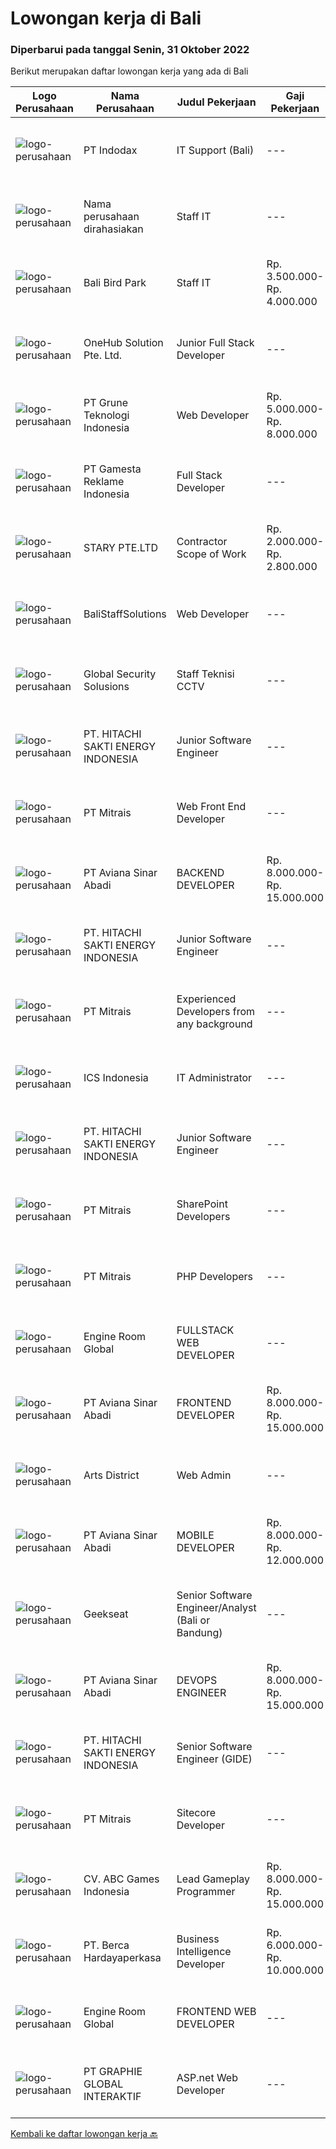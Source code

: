 
  # Lowongan kerja di Bali

  ### Diperbarui pada tanggal Senin, 31 Oktober 2022

  Berikut merupakan daftar lowongan kerja yang ada di Bali

  |Logo Perusahaan | Nama Perusahaan | Judul Pekerjaan | Gaji Pekerjaan | Lokasi | Deskripsi | Tanggal diunggah | Pranala |
  | -------------- | --------------- | --------------- | --------- | --------- | -------------- | ------- | ----------- |
  |![logo-perusahaan](https://image-service-cdn.seek.com.au/042bfc3ed0d4611874358f30d3dbe5d18ad8290e/ee4dce1061f3f616224767ad58cb2fc751b8d2dc)|PT Indodax|IT Support (Bali)|---|Bali|Bachelor degree, D3/S1 All major. Minimum 2 years experience in IT support/helpdesk Experience with Linux Able to set up, configure, manage and...|Jumat, 28 Oktober 2022|https://www.jobstreet.co.id/id/job/it-support-bali-4084982?token=0~10b40de6-a598-4a7a-884e-eba67db985ca&sectionRank=1&jobId=jobstreet-id-job-4084982|
|![logo-perusahaan](https://i.ibb.co/sqvTCh9/112815900-stock-vector-no-image-available-icon-flat-vector.webp)|Nama perusahaan dirahasiakan|Staff IT|---|Bali|Deskripsi Pekerjaan : Melakukan pengembangan sistem situs web / aplikasi Melakukan koordinasi dengan vendor IT untuk project development Membuat...|Sabtu, 29 Oktober 2022|https://www.jobstreet.co.id/id/job/staff-it-4074847?token=0~10b40de6-a598-4a7a-884e-eba67db985ca&sectionRank=2&jobId=jobstreet-id-job-4074847|
|![logo-perusahaan](https://image-service-cdn.seek.com.au/84c01dbbef8767258de4708d9ac75b9a8bc302b1/ee4dce1061f3f616224767ad58cb2fc751b8d2dc)|Bali Bird Park|Staff IT|Rp. 3.500.000-Rp. 4.000.000|Gianyar|Memeriksa dan Memastikan semua komputer yang dipakai user dapat digunakan memeriksa dan memastikan semua komputer terhubung ke jaringan memeriksa dan...|Rabu, 26 Oktober 2022|https://www.jobstreet.co.id/id/job/staff-it-4081607?token=0~10b40de6-a598-4a7a-884e-eba67db985ca&sectionRank=3&jobId=jobstreet-id-job-4081607|
|![logo-perusahaan](https://image-service-cdn.seek.com.au/61e79f6e99f7239fbfcf1c19e0884b0931b6e276/ee4dce1061f3f616224767ad58cb2fc751b8d2dc)|OneHub Solution Pte. Ltd.|Junior Full Stack Developer|---|Kuta|Duties and Responsibilities: Collaborate with other engineers to develop and deploy new features Design, build, and maintain our API’s Write...|Minggu, 30 Oktober 2022|https://www.jobstreet.co.id/id/job/junior-full-stack-developer-4075827?token=0~10b40de6-a598-4a7a-884e-eba67db985ca&sectionRank=4&jobId=jobstreet-id-job-4075827|
|![logo-perusahaan](https://image-service-cdn.seek.com.au/4be193adf001b1c1c83ee5da5c9445c770b61819/ee4dce1061f3f616224767ad58cb2fc751b8d2dc)|PT Grune Teknologi Indonesia|Web Developer|Rp. 5.000.000-Rp. 8.000.000|Denpasar|Job Descriptions: Write programming code to meet project/business requirements. Candidates can choose later whether prefer to work as a Frontend or...|Sabtu, 29 Oktober 2022|https://www.jobstreet.co.id/id/job/web-developer-4074340?token=0~10b40de6-a598-4a7a-884e-eba67db985ca&sectionRank=5&jobId=jobstreet-id-job-4074340|
|![logo-perusahaan](https://image-service-cdn.seek.com.au/d8b2996e0d6b1ec010368ac16dbdee7e626a2bb6/ee4dce1061f3f616224767ad58cb2fc751b8d2dc)|PT Gamesta Reklame Indonesia|Full Stack Developer|---|Badung|Gamesta Group is a high-tech crypto holding company based in Bali working on unique crypto projects:https://rendezverse.com/https://dopewarz.io/We are...|Minggu, 30 Oktober 2022|https://www.jobstreet.co.id/id/job/full-stack-developer-4076582?token=0~10b40de6-a598-4a7a-884e-eba67db985ca&sectionRank=6&jobId=jobstreet-id-job-4076582|
|![logo-perusahaan](https://image-service-cdn.seek.com.au/27c57dbda0ced2798cc6b29d47e9d6aa68c7a55f/ee4dce1061f3f616224767ad58cb2fc751b8d2dc)|STARY PTE.LTD|Contractor Scope of Work|Rp. 2.000.000-Rp. 2.800.000|Aceh|Our Partner is Hiring Part-time Job：Job Duty1. Mainly responsible for the production of audio AI content, one voice book, multiple voices book, and AI...|Sabtu, 29 Oktober 2022|https://www.jobstreet.co.id/id/job/contractor-scope-of-work-10064268/origin/sg?token=0~10b40de6-a598-4a7a-884e-eba67db985ca&sectionRank=7&jobId=jobstreet-sg-job-10064268|
|![logo-perusahaan](https://i.ibb.co/sqvTCh9/112815900-stock-vector-no-image-available-icon-flat-vector.webp)|BaliStaffSolutions|Web Developer|---|Badung|A health and wellness company in Canggu, Bali is looking for a talented and enthusiastic Web Developer (Full-time, Bali Based)Responsibilities:...|Kamis, 27 Oktober 2022|https://www.jobstreet.co.id/id/job/web-developer-4063259?token=0~10b40de6-a598-4a7a-884e-eba67db985ca&sectionRank=8&jobId=jobstreet-id-job-4063259|
|![logo-perusahaan](https://i.ibb.co/sqvTCh9/112815900-stock-vector-no-image-available-icon-flat-vector.webp)|Global Security Solusions|Staff Teknisi CCTV|---|Badung|We are hiring eletric technician for cctv Tau cara mengunakan alat Mahir Berbahasa Inggris Mahir dalam melakukan perkabelan dan cctv Profesional dalam...|Minggu, 30 Oktober 2022|https://www.jobstreet.co.id/id/job/staff-teknisi-cctv-1033582200?token=0~10b40de6-a598-4a7a-884e-eba67db985ca&sectionRank=9&jobId=jobstreet-id-job-1033582200|
|![logo-perusahaan](https://image-service-cdn.seek.com.au/609c65e768882c9d713b0b3c799a28dfacf66ee9/ee4dce1061f3f616224767ad58cb2fc751b8d2dc)|PT. HITACHI SAKTI ENERGY INDONESIA|Junior Software Engineer|---|Bali|At Hitachi Energy our purpose is advancing a sustainable​ energy future for all. We bring power to our homes, schools, hospitals and factories. Join...|Kamis, 27 Oktober 2022|https://www.jobstreet.co.id/id/job/junior-software-engineer-4065128?token=0~10b40de6-a598-4a7a-884e-eba67db985ca&sectionRank=10&jobId=jobstreet-id-job-4065128|
|![logo-perusahaan](https://image-service-cdn.seek.com.au/969b0c47f133a1e0155056a5d964c63953dd6304/ee4dce1061f3f616224767ad58cb2fc751b8d2dc)|PT Mitrais|Web Front End Developer|---|Bali|Build your Career with Mitrais! We're looking for Web Front End Developer to be part of our team. What will you be doing?  Coding high-quality...|Sabtu, 29 Oktober 2022|https://www.jobstreet.co.id/id/job/web-front-end-developer-4065644?token=0~10b40de6-a598-4a7a-884e-eba67db985ca&sectionRank=11&jobId=jobstreet-id-job-4065644|
|![logo-perusahaan](https://image-service-cdn.seek.com.au/0243ad14f60f27322e02b60463d133b6b8fb5d11/ee4dce1061f3f616224767ad58cb2fc751b8d2dc)|PT Aviana Sinar Abadi|BACKEND DEVELOPER|Rp. 8.000.000-Rp. 15.000.000|Denpasar|BACKEND DEVELOPERResponsibilities :- Create new program and modification as required by business unit- Prepare system solution on root cause as...|Jumat, 28 Oktober 2022|https://www.jobstreet.co.id/id/job/backend-developer-4073520?token=0~10b40de6-a598-4a7a-884e-eba67db985ca&sectionRank=12&jobId=jobstreet-id-job-4073520|
|![logo-perusahaan](https://image-service-cdn.seek.com.au/609c65e768882c9d713b0b3c799a28dfacf66ee9/ee4dce1061f3f616224767ad58cb2fc751b8d2dc)|PT. HITACHI SAKTI ENERGY INDONESIA|Junior Software Engineer|---|Bali|At Hitachi Energy our purpose is advancing a sustainable​ energy future for all. We bring power to our homes, schools, hospitals and factories. Join...|Kamis, 27 Oktober 2022|https://www.jobstreet.co.id/id/job/junior-software-engineer-4065208?token=0~10b40de6-a598-4a7a-884e-eba67db985ca&sectionRank=13&jobId=jobstreet-id-job-4065208|
|![logo-perusahaan](https://image-service-cdn.seek.com.au/969b0c47f133a1e0155056a5d964c63953dd6304/ee4dce1061f3f616224767ad58cb2fc751b8d2dc)|PT Mitrais|Experienced Developers from any background|---|Bali|Build your Career with Mitrais ! We're looking for experienced Software Engineers from any background to be part of our team. What will you be doing? ...|Sabtu, 29 Oktober 2022|https://www.jobstreet.co.id/id/job/experienced-developers-from-any-background-4067186?token=0~10b40de6-a598-4a7a-884e-eba67db985ca&sectionRank=14&jobId=jobstreet-id-job-4067186|
|![logo-perusahaan](https://image-service-cdn.seek.com.au/47f269c8010b6d959e92651b9c3e53d4735f286f/ee4dce1061f3f616224767ad58cb2fc751b8d2dc)|ICS Indonesia|IT Administrator|---|Badung|Key Responsibilities: Assist IT Supervisor for backup IT side Installing and configuring computer hardware operating systems and applications Setting...|Kamis, 27 Oktober 2022|https://www.jobstreet.co.id/id/job/it-administrator-4083487?token=0~10b40de6-a598-4a7a-884e-eba67db985ca&sectionRank=15&jobId=jobstreet-id-job-4083487|
|![logo-perusahaan](https://image-service-cdn.seek.com.au/609c65e768882c9d713b0b3c799a28dfacf66ee9/ee4dce1061f3f616224767ad58cb2fc751b8d2dc)|PT. HITACHI SAKTI ENERGY INDONESIA|Junior Software Engineer|---|Bali|At Hitachi Energy our purpose is advancing a sustainable​ energy future for all. We bring power to our homes, schools, hospitals and factories. Join...|Kamis, 27 Oktober 2022|https://www.jobstreet.co.id/id/job/junior-software-engineer-4065096?token=0~10b40de6-a598-4a7a-884e-eba67db985ca&sectionRank=16&jobId=jobstreet-id-job-4065096|
|![logo-perusahaan](https://image-service-cdn.seek.com.au/969b0c47f133a1e0155056a5d964c63953dd6304/ee4dce1061f3f616224767ad58cb2fc751b8d2dc)|PT Mitrais|SharePoint Developers|---|Denpasar|Build your Career with Mitrais ! We're looking for experienced SharePoint Developers to be part of our team  What will you be doing? Develop REST APIs...|Sabtu, 29 Oktober 2022|https://www.jobstreet.co.id/id/job/sharepoint-developers-4067181?token=0~10b40de6-a598-4a7a-884e-eba67db985ca&sectionRank=17&jobId=jobstreet-id-job-4067181|
|![logo-perusahaan](https://image-service-cdn.seek.com.au/969b0c47f133a1e0155056a5d964c63953dd6304/ee4dce1061f3f616224767ad58cb2fc751b8d2dc)|PT Mitrais|PHP Developers|---|Bali|Build your Career with Mitrais!   We're urgently looking for experienced PHP Developers to be part of our team for an immediate start. Our client is...|Sabtu, 29 Oktober 2022|https://www.jobstreet.co.id/id/job/php-developers-4065642?token=0~10b40de6-a598-4a7a-884e-eba67db985ca&sectionRank=18&jobId=jobstreet-id-job-4065642|
|![logo-perusahaan](https://image-service-cdn.seek.com.au/5ae5bc01e1aa479cb912fe04e538d35227a2d9b3/ee4dce1061f3f616224767ad58cb2fc751b8d2dc)|Engine Room Global|FULLSTACK WEB DEVELOPER|---|Bali|Job Description - Full Stack Web DeveloperWe are looking for proactive solution-oriented developers, someone who is comfortable designing and building...|Rabu, 26 Oktober 2022|https://www.jobstreet.co.id/id/job/fullstack-web-developer-4081826?token=0~10b40de6-a598-4a7a-884e-eba67db985ca&sectionRank=19&jobId=jobstreet-id-job-4081826|
|![logo-perusahaan](https://image-service-cdn.seek.com.au/0243ad14f60f27322e02b60463d133b6b8fb5d11/ee4dce1061f3f616224767ad58cb2fc751b8d2dc)|PT Aviana Sinar Abadi|FRONTEND DEVELOPER|Rp. 8.000.000-Rp. 15.000.000|Denpasar|FRONTEND DEVELOPERResponsibilities :- Develop functional and sustainable applications with clean codes- Develop new user facing features React.js...|Jumat, 28 Oktober 2022|https://www.jobstreet.co.id/id/job/frontend-developer-4073544?token=0~10b40de6-a598-4a7a-884e-eba67db985ca&sectionRank=20&jobId=jobstreet-id-job-4073544|
|![logo-perusahaan](https://image-service-cdn.seek.com.au/686f7ee187538e1bba72dbf421238ef3d9082bbc/ee4dce1061f3f616224767ad58cb2fc751b8d2dc)|Arts District|Web Admin|---|Bali|We are Hiring Web AdminKualifikasi dan Deskripsi Pekerjaan : Memiliki Pengalaman untuk handle admin WEB dan Korespondensi Memiliki Pengetahuan tentang...|Kamis, 27 Oktober 2022|https://www.jobstreet.co.id/id/job/web-admin-4083978?token=0~10b40de6-a598-4a7a-884e-eba67db985ca&sectionRank=21&jobId=jobstreet-id-job-4083978|
|![logo-perusahaan](https://image-service-cdn.seek.com.au/0243ad14f60f27322e02b60463d133b6b8fb5d11/ee4dce1061f3f616224767ad58cb2fc751b8d2dc)|PT Aviana Sinar Abadi|MOBILE DEVELOPER|Rp. 8.000.000-Rp. 12.000.000|Denpasar|MOBILE DEVELOPERResponsibilities :- Create and maintain Flutter core system for new product- Helping to review and improve company code guideline for...|Jumat, 28 Oktober 2022|https://www.jobstreet.co.id/id/job/mobile-developer-4073573?token=0~10b40de6-a598-4a7a-884e-eba67db985ca&sectionRank=22&jobId=jobstreet-id-job-4073573|
|![logo-perusahaan](https://image-service-cdn.seek.com.au/a94166d692fda70a364e9d5191d7ced8a65f1597/ee4dce1061f3f616224767ad58cb2fc751b8d2dc)|Geekseat|Senior Software Engineer/Analyst (Bali or Bandung)|---|Denpasar|Have a seat with us!Geekseat mencari Senior Software Engineer untuk bergabung dengan Geekseat di kota Bandung atau Bali. Sebagai seorang Senior...|Jumat, 28 Oktober 2022|https://www.jobstreet.co.id/id/job/senior-software-engineer-analyst-bali-or-bandung-4085170?token=0~10b40de6-a598-4a7a-884e-eba67db985ca&sectionRank=23&jobId=jobstreet-id-job-4085170|
|![logo-perusahaan](https://image-service-cdn.seek.com.au/0243ad14f60f27322e02b60463d133b6b8fb5d11/ee4dce1061f3f616224767ad58cb2fc751b8d2dc)|PT Aviana Sinar Abadi|DEVOPS ENGINEER|Rp. 8.000.000-Rp. 15.000.000|Denpasar|DEVOPS ENGINEERResponsibilities :As a Devops Engineer you will be a part of the Devops Team. Working with energetic and talented troop of engineers....|Jumat, 28 Oktober 2022|https://www.jobstreet.co.id/id/job/devops-engineer-4073556?token=0~10b40de6-a598-4a7a-884e-eba67db985ca&sectionRank=24&jobId=jobstreet-id-job-4073556|
|![logo-perusahaan](https://image-service-cdn.seek.com.au/609c65e768882c9d713b0b3c799a28dfacf66ee9/ee4dce1061f3f616224767ad58cb2fc751b8d2dc)|PT. HITACHI SAKTI ENERGY INDONESIA|Senior Software Engineer (GIDE)|---|Bali|At Hitachi Energy our purpose is advancing a sustainable​ energy future for all. We bring power to our homes, schools, hospitals and factories. Join...|Kamis, 27 Oktober 2022|https://www.jobstreet.co.id/id/job/senior-software-engineer-gide-4065153?token=0~10b40de6-a598-4a7a-884e-eba67db985ca&sectionRank=25&jobId=jobstreet-id-job-4065153|
|![logo-perusahaan](https://image-service-cdn.seek.com.au/969b0c47f133a1e0155056a5d964c63953dd6304/ee4dce1061f3f616224767ad58cb2fc751b8d2dc)|PT Mitrais|Sitecore Developer|---|Jakarta Raya|Build your Career with Mitrais!   We're urgently looking for a great Sitecore developer who is proficient with the design, production and...|Sabtu, 29 Oktober 2022|https://www.jobstreet.co.id/id/job/sitecore-developer-4067185?token=0~10b40de6-a598-4a7a-884e-eba67db985ca&sectionRank=26&jobId=jobstreet-id-job-4067185|
|![logo-perusahaan](https://image-service-cdn.seek.com.au/667f18afc4c65401e7d9c1a2add529f8b5a08a2a/ee4dce1061f3f616224767ad58cb2fc751b8d2dc)|CV. ABC Games Indonesia|Lead Gameplay Programmer|Rp. 8.000.000-Rp. 15.000.000|Bali|QUALIFICATIONS 3-5 years of production experience working on mobile games. Team player who understands the value of regular and effective...|Sabtu, 29 Oktober 2022|https://www.jobstreet.co.id/id/job/lead-gameplay-programmer-4086114?token=0~10b40de6-a598-4a7a-884e-eba67db985ca&sectionRank=27&jobId=jobstreet-id-job-4086114|
|![logo-perusahaan](https://image-service-cdn.seek.com.au/6a76252207cfed561e664c874d4631f4aefd8409/ee4dce1061f3f616224767ad58cb2fc751b8d2dc)|PT. Berca Hardayaperkasa|Business Intelligence Developer|Rp. 6.000.000-Rp. 10.000.000|Jakarta Pusat|Job Description: Spearheaded business intelligence team to provide data driven solution for business problem Responsible to be internal consulant for...|Jumat, 28 Oktober 2022|https://www.jobstreet.co.id/id/job/business-intelligence-developer-4073271?token=0~10b40de6-a598-4a7a-884e-eba67db985ca&sectionRank=28&jobId=jobstreet-id-job-4073271|
|![logo-perusahaan](https://image-service-cdn.seek.com.au/f279a252aa4530b3376105ebe41883985cc00867/ee4dce1061f3f616224767ad58cb2fc751b8d2dc)|Engine Room Global|FRONTEND WEB DEVELOPER|---|Badung|Job Description - Frontend Web DeveloperWe are looking for proactive solution-oriented developers, someone who is comfortable designing and building...|Rabu, 26 Oktober 2022|https://www.jobstreet.co.id/id/job/frontend-web-developer-4081813?token=0~10b40de6-a598-4a7a-884e-eba67db985ca&sectionRank=29&jobId=jobstreet-id-job-4081813|
|![logo-perusahaan](https://image-service-cdn.seek.com.au/f9a751ea24d68e4658d0eb7882e2db58a9b95cb0/ee4dce1061f3f616224767ad58cb2fc751b8d2dc)|PT GRAPHIE GLOBAL INTERAKTIF|ASP.net Web Developer|---|Jakarta Raya|Kualifikasi : Diutamakan yang sudah berpengalaman web programming minimal setahun Menyukai pekerjaan coding (pasion in coding) Bersemangat belajar...|Jumat, 28 Oktober 2022|https://www.jobstreet.co.id/id/job/asp.net-web-developer-4084510?token=0~10b40de6-a598-4a7a-884e-eba67db985ca&sectionRank=30&jobId=jobstreet-id-job-4084510|


  [Kembali ke daftar lowongan kerja 🔙](../README.md#daftar-lowongan-kerja)
  